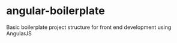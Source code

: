 # angular-boilerplate
Basic boilerplate project structure for front end development using AngularJS
